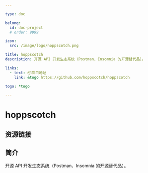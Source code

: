 ```yaml
---

type: doc

belong:
  id: doc-project
  # order: 9999

icon:
  src: /image/logo/hoppscotch.png

title: hoppscotch
description: 开源 API 开发生态系统（Postman、Insomnia 的开源替代品）。

links:
  - text: 📦项目地址
    link: &togo https://github.com/hoppscotch/hoppscotch

togo: *togo

---
```


<ShowLogo />

# hoppscotch

<ShowBreadcrumb />

## 资源链接

<ShowLinks />

## 简介

开源 API 开发生态系统（Postman、Insomnia 的开源替代品）。